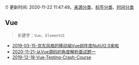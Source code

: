 :alarm_clock: 更新时间: 2020-11-22 11:47:49。[来源分类](../README.md)、[标签分类](../TAGS.md)、[时间分类](../TIMELINE.md)

## Vue


> 关键字：`Vue`、`ElementUI`



- [2019-03-15-京东风格的移动端Vue组件库NutUI2.0来啦](https://jdc.jd.com/archives/212979) 
- [2020-11-21-从Vue源码的角度解析面试题一](https://juejin.im/post/6897844050297094158) 
- [2019-12-18-Vue-Testing-Crash-Course](https://dev.to/blacksonic/vue-testing-crash-course-59kl) 